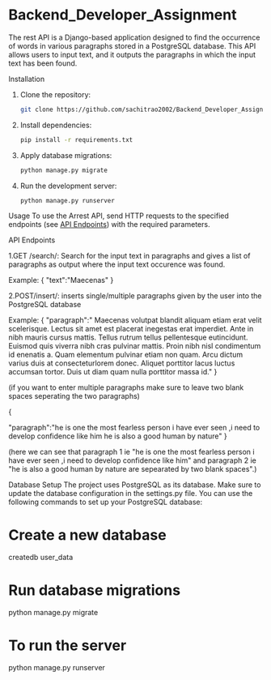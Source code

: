 # Backend_Developer_Assignment
The rest API is a Django-based application designed to find the occurrence of words in various paragraphs stored in a PostgreSQL database. This API allows users to input text, and it outputs the paragraphs in which the input text has been found.

 Installation
1. Clone the repository:
    ```bash
    git clone https://github.com/sachitrao2002/Backend_Developer_Assignment.git
    ```

2. Install dependencies:
    ```bash
    pip install -r requirements.txt
    ```

3. Apply database migrations:
    ```bash
    python manage.py migrate
    ```

4. Run the development server:
    ```bash
    python manage.py runserver
    ```

Usage
To use the Arrest API, send HTTP requests to the specified endpoints (see [API Endpoints](#api-endpoints)) with the required parameters. 


API Endpoints

1.GET /search/: Search for the input text in paragraphs and gives a list of paragraphs as output where the input text occurence was found.

Example:
{
   "text":"Maecenas"
}

2.POST/insert/: inserts single/multiple paragraphs given by the user into the PostgreSQL database

Example:
{
    "paragraph":" Maecenas volutpat blandit aliquam etiam erat velit scelerisque. Lectus sit amet est placerat inegestas erat imperdiet. Ante in nibh mauris cursus mattis. Tellus rutrum tellus pellentesque eutincidunt. Euismod quis viverra nibh cras pulvinar mattis. Proin nibh nisl condimentum id enenatis a. Quam elementum pulvinar etiam non quam. Arcu dictum varius duis at consecteturlorem donec. Aliquet porttitor lacus luctus accumsan tortor. Duis ut diam quam nulla porttitor massa id."
}

(if you want to enter multiple paragraphs make sure to leave two blank spaces seperating the two paragraphs)

{

"paragraph":"he is one the most fearless person i have ever seen ,i need to develop confidence like him  he is also a good human by nature"
}

(here we can see that paragraph 1 ie "he is one the most fearless person i have ever seen ,i need to develop confidence like him" and paragraph 2 ie "he is also a good human by nature are sepearated by two blank spaces".)

Database Setup
The project uses PostgreSQL as its database. Make sure to update the database configuration in the settings.py file. You can use the following commands to set up your PostgreSQL database:

# Create a new database
createdb user_data

# Run database migrations
python manage.py migrate

# To run the server
python manage.py runserver





